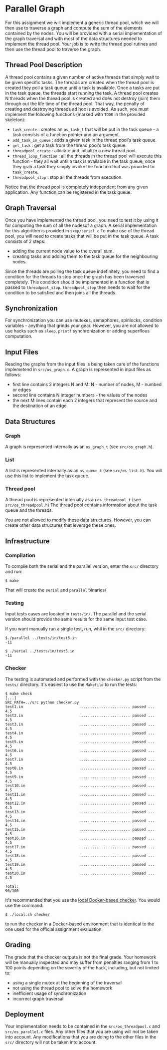 # Parallel Graph

For this assignment we will implement a generic thread pool, which we will then use to traverse a graph and compute the sum of the elements contained by the nodes.
You will be provided with a serial implementation of the graph traversal and with most of the data structures needed to implement the thread pool.
Your job is to write the thread pool rutines and then use the thread pool to traverse the graph.

## Thread Pool Description

A thread pool contains a given number of active threads that simply wait to be given specific tasks.
The threads are created when the thread pool is created they poll a task queue until a task is available.
Once a tasks are put in the task queue, the threads start running the task.
A thread pool creates N threads when the thread pool is created and does not destroy (join) them through out the life time of the thread pool.
That way, the penalty of creating and destroying threads ad hoc is avoided.
As such, you must implement the following functions (marked with `TODO` in the provided skeleton):

- `task_create` : creates an `os_task_t` that will be put in the task queue - a task consists of a function pointer and an argument.
- `add_task_in_queue` : adds a given task in the thread pool's task queue.
- `get_task` : get a task from the thread pool's task queue.
- `threadpool_create` : allocate and initialize a new thread pool.
- `thread_loop_function` : all the threads in the thread pool will execute this function - they all wait until a task is available in the task queue; once they grab a task they simply invoke the function that was provided to `task_create`.
- `threadpool_stop` : stop all the threads from execution.

Notice that the thread pool is completely independent from any given application.
Any function can be registered in the task queue.

## Graph Traversal

Once you have implemented the thread pool, you need to test it by using it for computing the sum of all the nodesof a graph.
A serial implementation for this algorithm is provided in `skep/serial.c`
To make use of the thread pool, you will need to create tasks that will be put in the task queue.
A task consists of 2 steps:

- adding the current node value to the overall sum.
- creating tasks and adding them to the task queue for the neighbouring nodes.

Since the threads are polling the task queue indefinitely, you need to find a condition for the threads to stop once the graph has been traversed completely.
This condition should be implemented in a function that is passed to `threadpool_stop`.
`threadpool_stop` then needs to wait for the condition to be satisfied and then joins all the threads.

## Synchronization

For synchronization you can use mutexes, semaphores, spinlocks, condition variables - anything that grinds your gear.
However, you are not allowed to use hacks such as `sleep`, `printf` synchronization or adding superflous computation.

## Input Files

Reading the graphs from the input files is being taken care of the functions implemetend in `src/os_graph.c`.
A graph is represented in input files as follows:

- first line contains 2 integers N and M: N - number of nodes, M - numbed or edges
- second line contains N integer numbers - the values of the nodes
- the next M lines contain each 2 integers that represent the source and the destination of an edge

## Data Structures

### Graph

A graph is represented internally as an `os_graph_t` (see `src/os_graph.h`).

### List

A list is represented internally as an `os_queue_t` (see `src/os_list.h`).
You will use this list to implement the task queue.

### Thread pool

A thread pool is represented internally as an `os_threadpool_t` (see `src/os_threadpool.h`)
The thread pool contains information about the task queue and the threads.

You are not allowed to modify these data structures.
However, you can create other data structures that leverage these ones.

## Infrastructure

### Compilation

To compile both the serial and the parallel version, enter the `src/` directory and run:

```console
$ make
```

That will create the `serial` and `parallel` binaries/

### Testing

Input tests cases are located in `tests/in/`.
The parallel and the serial version should provide the same results for the same input test case.

If you want manually run a single test, run, whil in the `src/` directory:

```console
$./parallel ../tests/in/test5.in
-11

$ ./serial ../tests/in/test5.in
-11
```

### Checker

The testing is automated and performed with the `checker.py` script from the `tests/` directory.
It's easiest to use the `Makefile` to run the tests:

```console
$ make check
[...]
SRC_PATH=../src python checker.py
test1.in                         ....................... passed ...   4.5
test2.in                         ....................... passed ...   4.5
test3.in                         ....................... passed ...   4.5
test4.in                         ....................... passed ...   4.5
test5.in                         ....................... passed ...   4.5
test6.in                         ....................... passed ...   4.5
test7.in                         ....................... passed ...   4.5
test8.in                         ....................... passed ...   4.5
test9.in                         ....................... passed ...   4.5
test10.in                        ....................... passed ...   4.5
test11.in                        ....................... passed ...   4.5
test12.in                        ....................... passed ...   4.5
test13.in                        ....................... passed ...   4.5
test14.in                        ....................... passed ...   4.5
test15.in                        ....................... passed ...   4.5
test16.in                        ....................... passed ...   4.5
test17.in                        ....................... passed ...   4.5
test18.in                        ....................... passed ...   4.5
test19.in                        ....................... passed ...   4.5
test20.in                        ....................... passed ...   4.5

Total:                                                              90/100
```

It's recommended that you use the [local Docker-based checker](./README.checker.md#local-checker).
You would use the command:

```console
$ ./local.sh checker
```

to run the checker in a Docker-based environment that is identical to the one used for the official assignment evaluation.

## Grading

The grade that the checker outputs is not the final grade.
Your homework will be manually inspected and may suffer from penalties ranging from 1 to 100 points depending on the severity of the hack, including, but not limited to:

- using a single mutex at the beginning of the traversal
- not using the thread pool to solve the homework
- inefficient usage of synchronization
- incorrect graph traversal

## Deployment

Your implementation needs to be contained in the `src/os_threadpool.c` and `src/os_parallel.c` files.
Any other files that you are using will not be taken into account.
Any modifications that you are doing to the other files in the `src/` directory will not be taken into account.
